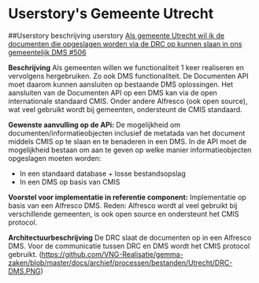 
# Userstory's Gemeente Utrecht

##Userstory beschrijving  userstory [Als gemeente Utrecht wil ik de documenten die opgeslagen worden via de DRC op kunnen slaan in ons gemeentelijk DMS #506](https://github.com/VNG-Realisatie/gemma-zaken/issues/506)

**Beschrijving**
Als gemeenten willen we functionaliteit 1 keer realiseren en vervolgens hergebruiken. Zo ook DMS functionaliteit. De Documenten API moet daarom kunnen aansluiten op bestaande DMS oplossingen. Het aansluiten van de Documenten API op een DMS kan via de open internationale standaard CMIS. Onder andere Alfresco (ook open source), wat veel gebruikt wordt bij gemeenten, ondersteunt de CMIS standaard.

**Gewenste aanvulling op de APi:**
De mogelijkheid om documenten/informatieobjecten inclusief de metatada van het document middels CMIS op te slaan en te benaderen in een DMS. In de API moet de mogelijkheid bestaan om aan te geven op welke manier informatieobjecten opgeslagen moeten worden:
- In een standaard database + losse bestandsopslag
- In een DMS op basis van CMIS

**Voorstel voor implementatie in referentie component:**
Implementatie op basis van een Alfresco DMS. Reden: Alfresco wordt al veel gebruikt bij verschillende gemeenten, is ook open source en ondersteunt het CMIS protocol.

**Architectuurbeschrijving**
De DRC slaat de documenten op in een Alfresco DMS. Voor de communicatie tussen DRC en DMS wordt het CMIS protocol gebruikt.
(https://github.com/VNG-Realisatie/gemma-zaken/blob/master/docs/archief/processen/bestanden/Utrecht/DRC-DMS.PNG)
